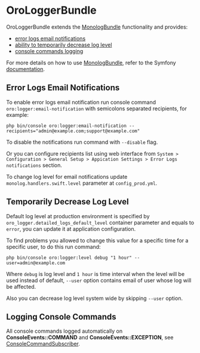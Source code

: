 # OroLoggerBundle

OroLoggerBundle extends the [MonologBundle](https://github.com/symfony/monolog-bundle) functionality and provides:
* [error logs email notifications](#error-logs-email-notifications)
* [ability to temporarily decrease log level](#temporarily-decrease-log-level)
* [console commands logging](#logging-console-commands)

For more details on how to use [MonologBundle](https://github.com/symfony/monolog-bundle), refer to the Symfony [documentation](http://symfony.com/doc/current/logging.html).

## Error Logs Email Notifications
To enable error logs email notification run console command `oro:logger:email-notification` with semicolons separated 
recipients, for example:  

    php bin/console oro:logger:email-notification --recipients="admin@example.com;support@example.com"

To disable the notifications run command with `--disable` flag.
  
Or you can configure recipients list using web interface from `System > Configuration > General Setup > Appication Settings > Error Logs 
notifications` section.

To change log level for email notifications update `monolog.handlers.swift.level` parameter at `config_prod.yml`. 

## Temporarily Decrease Log Level
Default log level at production environment is specified by `oro_logger.detailed_logs_default_level` container parameter 
and equals to `error`, you can update it at application configuration.

To find problems you allowed to change this value for a specific time for a specific user, to do this 
run command:  

    php bin/console oro:logger:level debug "1 hour" --user=admin@example.com

Where `debug` is log level and `1 hour` is time interval when the level will be used instead of default, 
`--user` option contains email of user whose log will be affected.

Also you can decrease log level system wide by skipping `--user` option.

## Logging Console Commands

All console commands logged automatically on **ConsoleEvents::COMMAND** and **ConsoleEvents::EXCEPTION**, see [ConsoleCommandSubscriber](./EventSubscriber/ConsoleCommandSubscriber.php).

